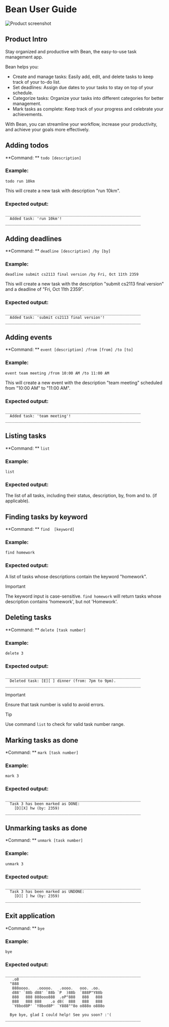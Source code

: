 # Bean User Guide
![Product screenshot](/docs/images/product_screenshot.png)



## Product Intro
Stay organized and productive with Bean, the easy-to-use task management app.

Bean helps you:

- Create and manage tasks: Easily add, edit, and delete tasks to keep track of your to-do list.
- Set deadlines: Assign due dates to your tasks to stay on top of your schedule.
- Categorize tasks: Organize your tasks into different categories for better management.
- Mark tasks as complete: Keep track of your progress and celebrate your achievements.

With Bean, you can streamline your workflow, increase your productivity, and achieve your goals more effectively.



## Adding todos
**Command: ** `todo [description]`
### Example:
```
todo run 10km
```
This will create a new task with description "run 10km".
### Expected output:
```
____________________________________________________________
  Added task: 'run 10km'!
____________________________________________________________
```



## Adding deadlines
**Command: ** `deadline [description] /by [by]`
### Example:
```
deadline submit cs2113 final version /by Fri, Oct 11th 2359
```
This will create a new task with the description "submit cs2113 final version" and a deadline of "Fri, Oct 11th 2359".
### Expected output:
```
____________________________________________________________
  Added task: 'submit cs2113 final version'!
____________________________________________________________
```



## Adding events
**Command: ** `event [description] /from [from] /to [to]`
### Example:
```
event team meeting /from 10:00 AM /to 11:00 AM
```
This will create a new event with the description "team meeting" scheduled from "10:00 AM" to "11:00 AM".
### Expected output:
```
____________________________________________________________
  Added task: 'team meeting'!
____________________________________________________________
```



## Listing tasks
**Command: ** `list`
### Example:
```
list
```
### Expected output:
The list of all tasks, including their status, description, by, from and to. (if applicable).



## Finding tasks by keyword
**Command: ** `find  [keyword]`
### Example:
```
find homework
```
### Expected output:
A list of tasks whose descriptions contain the keyword "homework".
> [!IMPORTANT]
> The keyword input is case-sensitive. `find homework` will return tasks whose description contains 'homework', but not 'Homework'.



## Deleting tasks
**Command: ** `delete [task number]`
### Example:
```
delete 3
```
### Expected output:
```
____________________________________________________________
  Deleted task: [E][ ] dinner (from: 7pm to 9pm).
____________________________________________________________
```
> [!IMPORTANT]
> Ensure that task number is valid to avoid errors.

> [!TIP]
> Use command `list` to check for valid task number range.



## Marking tasks as done
*Command: ** `mark [task number]`
### Example:
```
mark 3
```
### Expected output:
```
____________________________________________________________
  Task 3 has been marked as DONE:
    [D][X] hw (by: 2359)
____________________________________________________________
```



## Unmarking tasks as done
*Command: ** `unmark [task number]`
### Example:
```
unmark 3
```
### Expected output:
```
____________________________________________________________
  Task 3 has been marked as UNDONE:
    [D][ ] hw (by: 2359)
____________________________________________________________
```



## Exit application
*Command: ** `bye`
### Example:
```
bye
```
### Expected output:
```
____________________________________________________________
   .o8                                       
  "888                                       
   888oooo.   .ooooo.   .oooo.   ooo. .oo.   
   d88' `88b d88' `88b `P  )88b  `888P"Y88b  
   888   888 888ooo888  .oP"888   888   888  
   888   888 888    .o d8(  888   888   888  
   `Y8bod8P' `Y8bod8P' `Y888""8o o888o o888o 

  Bye bye, glad I could help! See you soon? :'(
____________________________________________________________
```